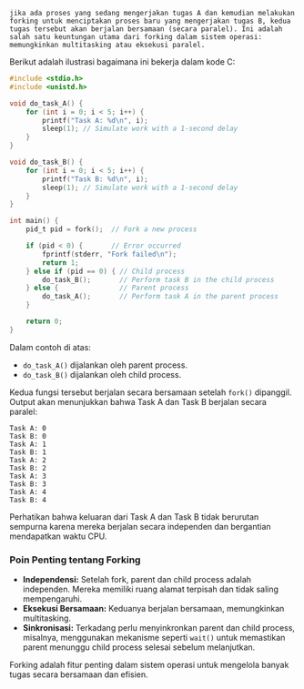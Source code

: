     jika ada proses yang sedang mengerjakan tugas A dan kemudian melakukan forking untuk menciptakan proses baru yang mengerjakan tugas B, kedua tugas tersebut akan berjalan bersamaan (secara paralel). Ini adalah salah satu keuntungan utama dari forking dalam sistem operasi: memungkinkan multitasking atau eksekusi paralel.

Berikut adalah ilustrasi bagaimana ini bekerja dalam kode C:

```c
#include <stdio.h>
#include <unistd.h>

void do_task_A() {
    for (int i = 0; i < 5; i++) {
        printf("Task A: %d\n", i);
        sleep(1); // Simulate work with a 1-second delay
    }
}

void do_task_B() {
    for (int i = 0; i < 5; i++) {
        printf("Task B: %d\n", i);
        sleep(1); // Simulate work with a 1-second delay
    }
}

int main() {
    pid_t pid = fork();  // Fork a new process

    if (pid < 0) {       // Error occurred
        fprintf(stderr, "Fork failed\n");
        return 1;
    } else if (pid == 0) { // Child process
        do_task_B();       // Perform task B in the child process
    } else {               // Parent process
        do_task_A();       // Perform task A in the parent process
    }

    return 0;
}
```

Dalam contoh di atas:
- `do_task_A()` dijalankan oleh parent process.
- `do_task_B()` dijalankan oleh child process.

Kedua fungsi tersebut berjalan secara bersamaan setelah `fork()` dipanggil. Output akan menunjukkan bahwa Task A dan Task B berjalan secara paralel:

```
Task A: 0
Task B: 0
Task A: 1
Task B: 1
Task A: 2
Task B: 2
Task A: 3
Task B: 3
Task A: 4
Task B: 4
```

Perhatikan bahwa keluaran dari Task A dan Task B tidak berurutan sempurna karena mereka berjalan secara independen dan bergantian mendapatkan waktu CPU.

### Poin Penting tentang Forking
- **Independensi:** Setelah fork, parent dan child process adalah independen. Mereka memiliki ruang alamat terpisah dan tidak saling mempengaruhi.
- **Eksekusi Bersamaan:** Keduanya berjalan bersamaan, memungkinkan multitasking.
- **Sinkronisasi:** Terkadang perlu menyinkronkan parent dan child process, misalnya, menggunakan mekanisme seperti `wait()` untuk memastikan parent menunggu child process selesai sebelum melanjutkan.

Forking adalah fitur penting dalam sistem operasi untuk mengelola banyak tugas secara bersamaan dan efisien.
